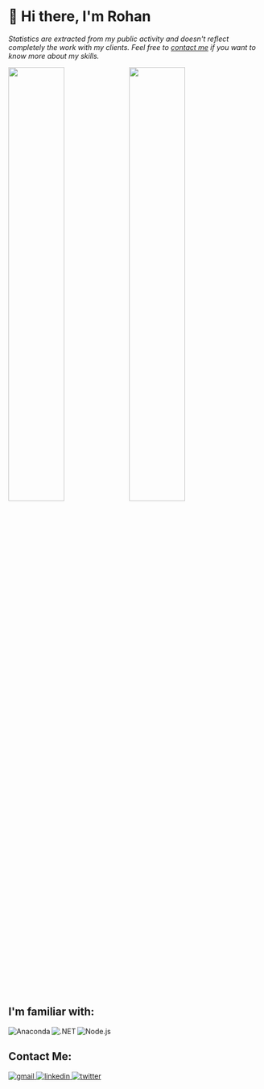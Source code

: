 # 👋 Hi there, I'm Rohan
<p>
  <i>Statistics are extracted from my public activity and doesn't reflect completely the work with my clients. Feel free to <a href="" target="_blank">contact me</a> if you want to know more about my skills.</i>
</p>

<img align="left" width="47%" src="https://github-readme-stats.vercel.app/api?username=rohanlaub&show_icons=true&theme=gruvbox" />
<img width="47%" src="https://github-readme-stats.vercel.app/api/top-langs/?username=rohanlaub&layout=compact" />

## I'm familiar with:
<img align="left" alt="Anaconda" src="https://img.shields.io/badge/Anaconda-%2344A833.svg?style=for-the-badge&logo=anaconda&logoColor=white"/>
<img align="left" alt=".NET" src="https://img.shields.io/badge/.NET-5C2D91?style=for-the-badge&logo=.net&logoColor=white"/>
<img alt="Node.js" src="https://img.shields.io/badge/node.js-6DA55F?style=for-the-badge&logo=node.js&logoColor=white"/>

## Contact Me:
<a href="#"> <img alt="gmail" align="" src="https://img.shields.io/badge/Gmail-D14836?style=for-the-badge&logo=gmail&logoColor=white" /> </a>
<a href="https://www.linkedin.com/in/rohan-laubscher/"> <img alt="linkedin" align="" src="https://img.shields.io/badge/linkedin-%230077B5.svg?style=for-the-badge&logo=linkedin&logoColor=white" /> </a>
<a href="https://twitter.com/rohanlaub"> <img alt="twitter" align="" src="https://img.shields.io/badge/Twitter-%231DA1F2.svg?style=for-the-badge&logo=Twitter&logoColor=white" /> </a>
